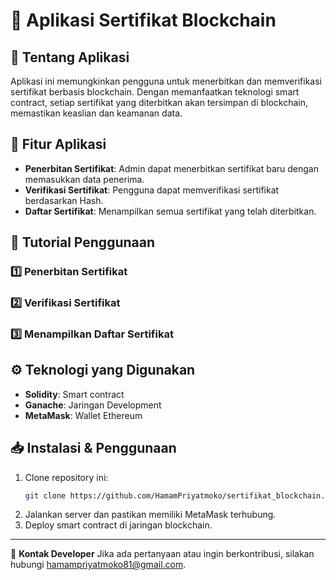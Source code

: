 # 📜 Aplikasi Sertifikat Blockchain

## 📌 Tentang Aplikasi
Aplikasi ini memungkinkan pengguna untuk menerbitkan dan memverifikasi sertifikat berbasis blockchain. Dengan memanfaatkan teknologi smart contract, setiap sertifikat yang diterbitkan akan tersimpan di blockchain, memastikan keaslian dan keamanan data.

## 🚀 Fitur Aplikasi
- **Penerbitan Sertifikat**: Admin dapat menerbitkan sertifikat baru dengan memasukkan data penerima.
- **Verifikasi Sertifikat**: Pengguna dapat memverifikasi sertifikat berdasarkan Hash.
- **Daftar Sertifikat**: Menampilkan semua sertifikat yang telah diterbitkan.

## 🎥 Tutorial Penggunaan

### 1️⃣ Penerbitan Sertifikat

### 2️⃣ Verifikasi Sertifikat

### 3️⃣ Menampilkan Daftar Sertifikat

## ⚙️ Teknologi yang Digunakan
- **Solidity**: Smart contract
- **Ganache**: Jaringan Development
- **MetaMask**: Wallet Ethereum

## 📥 Instalasi & Penggunaan
1. Clone repository ini:
   ```sh
   git clone https://github.com/HamamPriyatmoko/sertifikat_blockchain.git
   ```
2. Jalankan server dan pastikan memiliki MetaMask terhubung.
3. Deploy smart contract di jaringan blockchain.
---

📧 **Kontak Developer**
Jika ada pertanyaan atau ingin berkontribusi, silakan hubungi [hamampriyatmoko81@gmail.com](mailto:hamampriyatmoko81@gmail.com).

